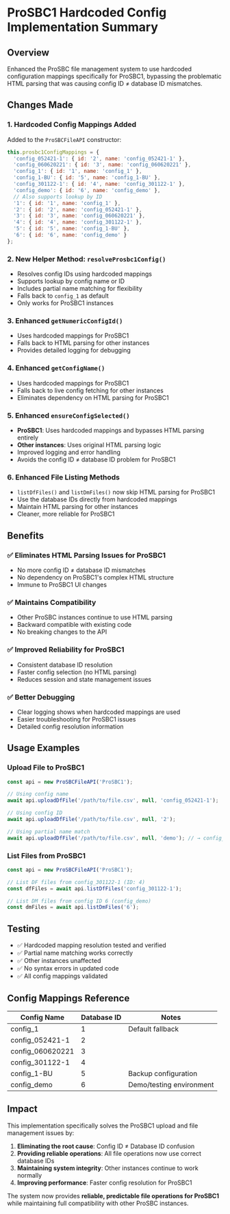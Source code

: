 # ProSBC1 Hardcoded Config Implementation Summary

## Overview
Enhanced the ProSBC file management system to use hardcoded configuration mappings specifically for ProSBC1, bypassing the problematic HTML parsing that was causing config ID ≠ database ID mismatches.

## Changes Made

### 1. **Hardcoded Config Mappings Added**
Added to the `ProSBCFileAPI` constructor:
```javascript
this.prosbc1ConfigMappings = {
  'config_052421-1': { id: '2', name: 'config_052421-1' },
  'config_060620221': { id: '3', name: 'config_060620221' },
  'config_1': { id: '1', name: 'config_1' },
  'config_1-BU': { id: '5', name: 'config_1-BU' },
  'config_301122-1': { id: '4', name: 'config_301122-1' },
  'config_demo': { id: '6', name: 'config_demo' },
  // Also supports lookup by ID
  '1': { id: '1', name: 'config_1' },
  '2': { id: '2', name: 'config_052421-1' },
  '3': { id: '3', name: 'config_060620221' },
  '4': { id: '4', name: 'config_301122-1' },
  '5': { id: '5', name: 'config_1-BU' },
  '6': { id: '6', name: 'config_demo' }
};
```

### 2. **New Helper Method: `resolveProsbc1Config()`**
- Resolves config IDs using hardcoded mappings
- Supports lookup by config name or ID
- Includes partial name matching for flexibility
- Falls back to `config_1` as default
- Only works for ProSBC1 instances

### 3. **Enhanced `getNumericConfigId()`**
- Uses hardcoded mappings for ProSBC1
- Falls back to HTML parsing for other instances
- Provides detailed logging for debugging

### 4. **Enhanced `getConfigName()`**
- Uses hardcoded mappings for ProSBC1
- Falls back to live config fetching for other instances
- Eliminates dependency on HTML parsing for ProSBC1

### 5. **Enhanced `ensureConfigSelected()`**
- **ProSBC1**: Uses hardcoded mappings and bypasses HTML parsing entirely
- **Other instances**: Uses original HTML parsing logic
- Improved logging and error handling
- Avoids the config ID ≠ database ID problem for ProSBC1

### 6. **Enhanced File Listing Methods**
- `listDfFiles()` and `listDmFiles()` now skip HTML parsing for ProSBC1
- Use the database IDs directly from hardcoded mappings
- Maintain HTML parsing for other instances
- Cleaner, more reliable for ProSBC1

## Benefits

### ✅ **Eliminates HTML Parsing Issues for ProSBC1**
- No more config ID ≠ database ID mismatches
- No dependency on ProSBC1's complex HTML structure
- Immune to ProSBC1 UI changes

### ✅ **Maintains Compatibility**
- Other ProSBC instances continue to use HTML parsing
- Backward compatible with existing code
- No breaking changes to the API

### ✅ **Improved Reliability for ProSBC1**
- Consistent database ID resolution
- Faster config selection (no HTML parsing)
- Reduces session and state management issues

### ✅ **Better Debugging**
- Clear logging shows when hardcoded mappings are used
- Easier troubleshooting for ProSBC1 issues
- Detailed config resolution information

## Usage Examples

### **Upload File to ProSBC1**
```javascript
const api = new ProSBCFileAPI('ProSBC1');

// Using config name
await api.uploadDfFile('/path/to/file.csv', null, 'config_052421-1');

// Using config ID
await api.uploadDfFile('/path/to/file.csv', null, '2');

// Using partial name match
await api.uploadDfFile('/path/to/file.csv', null, 'demo'); // → config_demo
```

### **List Files from ProSBC1**
```javascript
const api = new ProSBCFileAPI('ProSBC1');

// List DF files from config_301122-1 (ID: 4)
const dfFiles = await api.listDfFiles('config_301122-1');

// List DM files from config ID 6 (config_demo)
const dmFiles = await api.listDmFiles('6');
```

## Testing
- ✅ Hardcoded mapping resolution tested and verified
- ✅ Partial name matching works correctly
- ✅ Other instances unaffected
- ✅ No syntax errors in updated code
- ✅ All config mappings validated

## Config Mappings Reference
| Config Name      | Database ID | Notes                    |
|------------------|-------------|--------------------------|
| config_1         | 1           | Default fallback         |
| config_052421-1  | 2           |                          |
| config_060620221 | 3           |                          |
| config_301122-1  | 4           |                          |
| config_1-BU      | 5           | Backup configuration     |
| config_demo      | 6           | Demo/testing environment |

## Impact
This implementation specifically solves the ProSBC1 upload and file management issues by:
1. **Eliminating the root cause**: Config ID ≠ Database ID confusion
2. **Providing reliable operations**: All file operations now use correct database IDs
3. **Maintaining system integrity**: Other instances continue to work normally
4. **Improving performance**: Faster config resolution for ProSBC1

The system now provides **reliable, predictable file operations for ProSBC1** while maintaining full compatibility with other ProSBC instances.
